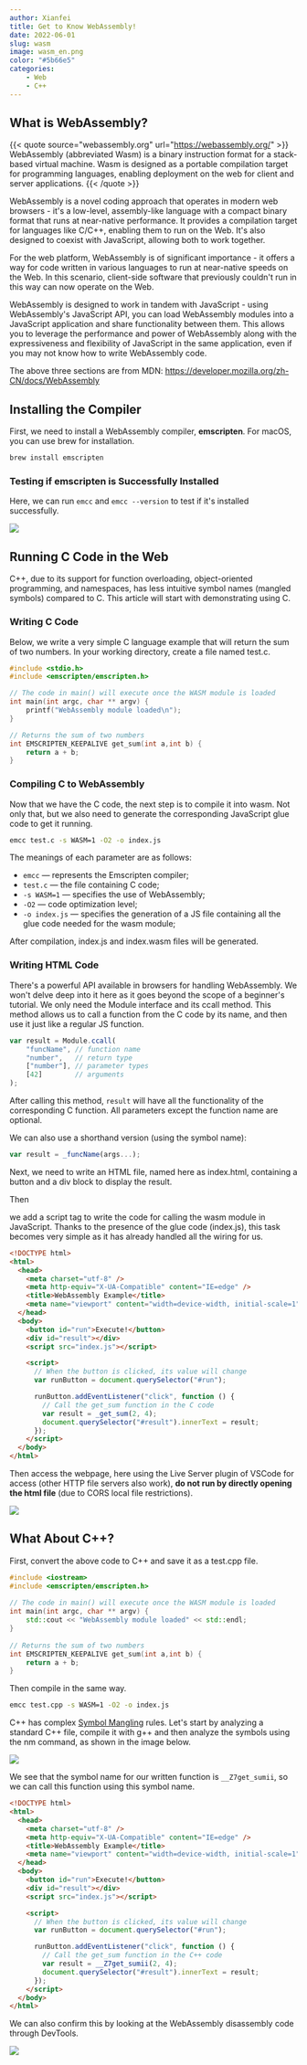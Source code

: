 ```yaml
---
author: Xianfei
title: Get to Know WebAssembly!
date: 2022-06-01
slug: wasm
image: wasm_en.png
color: "#5b66e5"
categories:
    - Web
    - C++
---
```



## What is WebAssembly?

{{< quote source="webassembly.org" url="https://webassembly.org/" >}}
WebAssembly (abbreviated Wasm) is a binary instruction format for a stack-based virtual machine. Wasm is designed as a portable compilation target for programming languages, enabling deployment on the web for client and server applications.
{{< /quote >}}

WebAssembly is a novel coding approach that operates in modern web browsers - it's a low-level, assembly-like language with a compact binary format that runs at near-native performance. It provides a compilation target for languages like C/C++, enabling them to run on the Web. It's also designed to coexist with JavaScript, allowing both to work together.

For the web platform, WebAssembly is of significant importance - it offers a way for code written in various languages to run at near-native speeds on the Web. In this scenario, client-side software that previously couldn't run in this way can now operate on the Web.

WebAssembly is designed to work in tandem with JavaScript - using WebAssembly's JavaScript API, you can load WebAssembly modules into a JavaScript application and share functionality between them. This allows you to leverage the performance and power of WebAssembly along with the expressiveness and flexibility of JavaScript in the same application, even if you may not know how to write WebAssembly code.

The above three sections are from MDN: https://developer.mozilla.org/zh-CN/docs/WebAssembly

## Installing the Compiler

First, we need to install a WebAssembly compiler, **emscripten**. For macOS, you can use brew for installation.

```bash
brew install emscripten
```

### Testing if emscripten is Successfully Installed

Here, we can run `emcc` and `emcc --version` to test if it's installed successfully.

<img class="xf-img-full" src="p1.png">

## Running C Code in the Web

C++, due to its support for function overloading, object-oriented programming, and namespaces, has less intuitive symbol names (mangled symbols) compared to C. This article will start with demonstrating using C.

### Writing C Code

Below, we write a very simple C language example that will return the sum of two numbers. In your working directory, create a file named test.c.

```c
#include <stdio.h>
#include <emscripten/emscripten.h>

// The code in main() will execute once the WASM module is loaded
int main(int argc, char ** argv) {
    printf("WebAssembly module loaded\n");
}

// Returns the sum of two numbers
int EMSCRIPTEN_KEEPALIVE get_sum(int a,int b) {
    return a + b;
}
```

### Compiling C to WebAssembly

Now that we have the C code, the next step is to compile it into wasm. Not only that, but we also need to generate the corresponding JavaScript glue code to get it running.

```bash
emcc test.c -s WASM=1 -O2 -o index.js
```

The meanings of each parameter are as follows:

-   `emcc` — represents the Emscripten compiler;
-   `test.c` — the file containing C code;
-   `-s WASM=1` — specifies the use of WebAssembly;
-   `-O2` — code optimization level;
-   `-o index.js` — specifies the generation of a JS file containing all the glue code needed for the wasm module;

After compilation, index.js and index.wasm files will be generated.

### Writing HTML Code

There's a powerful API available in browsers for handling WebAssembly. We won't delve deep into it here as it goes beyond the scope of a beginner's tutorial. We only need the Module interface and its ccall method. This method allows us to call a function from the C code by its name, and then use it just like a regular JS function.

```javascript
var result = Module.ccall(
    "funcName", // function name
    "number",   // return type
    ["number"], // parameter types
    [42]        // arguments
);
```

After calling this method, `result` will have all the functionality of the corresponding C function. All parameters except the function name are optional.

We can also use a shorthand version (using the symbol name):

```javascript
var result = _funcName(args...);
```

Next, we need to write an HTML file, named here as index.html, containing a button and a div block to display the result.

Then

 we add a script tag to write the code for calling the wasm module in JavaScript. Thanks to the presence of the glue code (index.js), this task becomes very simple as it has already handled all the wiring for us.

```html
<!DOCTYPE html>
<html>
  <head>
    <meta charset="utf-8" />
    <meta http-equiv="X-UA-Compatible" content="IE=edge" />
    <title>WebAssembly Example</title>
    <meta name="viewport" content="width=device-width, initial-scale=1" />
  </head>
  <body>
    <button id="run">Execute!</button>
    <div id="result"></div>
    <script src="index.js"></script>

    <script>
      // When the button is clicked, its value will change
      var runButton = document.querySelector("#run");

      runButton.addEventListener("click", function () {
        // Call the get_sum function in the C code
        var result = _get_sum(2, 4);
        document.querySelector("#result").innerText = result;
      });
    </script>
  </body>
</html>
```

Then access the webpage, here using the Live Server plugin of VSCode for access (other HTTP file servers also work), **do not run by directly opening the html file** (due to CORS local file restrictions).

<img class="xf-img-full" src="p3.webp">

## What About C++?

First, convert the above code to C++ and save it as a test.cpp file.

```c++
#include <iostream>
#include <emscripten/emscripten.h>
 
// The code in main() will execute once the WASM module is loaded
int main(int argc, char ** argv) {
    std::cout << "WebAssembly module loaded" << std::endl;
}
 
// Returns the sum of two numbers
int EMSCRIPTEN_KEEPALIVE get_sum(int a,int b) {
    return a + b;
}
```

Then compile in the same way.
```bash
emcc test.cpp -s WASM=1 -O2 -o index.js
```

C++ has complex [Symbol Mangling](http://web.mit.edu/tibbetts/Public/inside-c/www/mangling.html) rules. Let's start by analyzing a standard C++ file, compile it with g++ and then analyze the symbols using the nm command, as shown in the image below.

<img class="xf-img-full" src="p4.png">

We see that the symbol name for our written function is `__Z7get_sumii`, so we can call this function using this symbol name.

```html
<!DOCTYPE html>
<html>
  <head>
    <meta charset="utf-8" />
    <meta http-equiv="X-UA-Compatible" content="IE=edge" />
    <title>WebAssembly Example</title>
    <meta name="viewport" content="width=device-width, initial-scale=1" />
  </head>
  <body>
    <button id="run">Execute!</button>
    <div id="result"></div>
    <script src="index.js"></script>

    <script>
      // When the button is clicked, its value will change
      var runButton = document.querySelector("#run");

      runButton.addEventListener("click", function () {
        // Call the get_sum function in the C++ code
        var result = __Z7get_sumii(2, 4);
        document.querySelector("#result").innerText = result;
      });
    </script>
  </body>
</html>
```

We can also confirm this by looking at the WebAssembly disassembly code through DevTools.

<img class="xf-img-full" src="p5.webp">